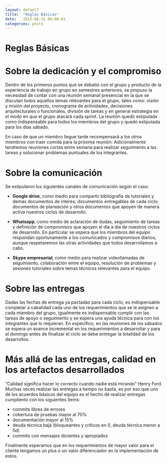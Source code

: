 ```yaml
---
layout: default
title:  "Reglas Básicas"
date:   2015-08-31 00:00:01
categories: posts
---
```


# Reglas Básicas

# Sobre la dedicación y el compromiso

Dentro de los primeros puntos que se debatió con el grupo y producto de la experiencia de trabajo en grupo en semestres anteriores, se propuso la necesidad de contar con una reunión semanal presencial en la que se discutan todos aquellos temas relevantes para el grupo, tales como: visión y misión del proyecto, cronograma de actividades, decisiones arquitecturales o funcionales, división de tareas y en general estrategia en el modo en que el grupo atacará cada sprint. La reunión quedó estipulada como indispensable para todos los miembros del grupo y quedó estipulada para los días sábado. 

En caso de que un miembro llegue tarde recompensará a los otros miembros con traer comida para la próxima reunión. Adicionalmente tendremos reuniones cortas entre semana para realizar seguimiento a las tareas y solucionar problemas puntuales de los integrantes.

# Sobre la comunicación

Se estipularon los siguientes canales de comunicación según el caso:

- **Google drive**, como medio para compartir bibliografía de tutoriales y demás documentos de interés; documentos entregables de cada ciclo; documentos de planeación y otros documentos que apoyen de manera activa nuestros ciclos de desarrollo.

- **Whatsapp**, como medio de aclaración de dudas, seguimiento de tareas y definición de compromisos que apoyen el día a día de nuestros ciclos de desarrollo. En particular se espera que los miembros del equipo respondan oportunamente a los comunicados y compromisos diarios, aunque respetaremos las otras actividades que todos desarrollamos a cabo.

- **Skype empresarial**, como medio para realizar videollamadas de seguimiento, colaboración entre el equipo, resolución de problemas y sesiones tutoriales sobre temas técnicos relevantes para el equipo.

# Sobre las entregas

Dadas las fechas de entrega ya pactadas para cada ciclo, es indispensable completar a cabalidad cada uno de los requerimientos que se le asignen a cada miembro del grupo, igualmente es indispensable cumplir con las tareas de apoyo o seguimiento y se espera una ayuda técnica para con los integrantes que lo requieran. En específico, en las reuniones de los sábados se espera un avance incremental en los requerimientos a desarrollar y para el domingo antes de finalizar el ciclo se debe entregar la totalidad de los desarrollos.

# Más allá de las entregas, calidad en los artefactos desarrollados

“Calidad significa hacer lo correcto cuando nadie está mirando”  Henry Ford. Muchas veces realizar las entregas a tiempo no basta, es por eso que uno de los acuerdos básicos del equipo es el hecho de realizar entregas cumpliento con los siguientes items: 

- commits libres de errores
- cobertura de pruebas mayor al 70%
- documentación mayor al 15%
- deuda técnica baja (bloqueantes y críticos en 0, deuda técnica menor a 5d)
- commits con mensajes dicientes y apropiados

Finalmente esperamos que en los requerimientos de mayor valor para el cliente tengamos un plus o un valor diferenciador en la implementación de estos.
